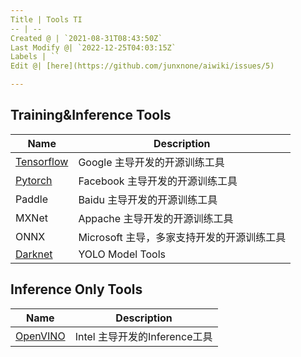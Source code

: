 ```yaml
---
Title | Tools TI
-- | --
Created @ | `2021-08-31T08:43:50Z`
Last Modify @| `2022-12-25T04:03:15Z`
Labels | ``
Edit @| [here](https://github.com/junxnone/aiwiki/issues/5)

---
```

## Training&Inference Tools

Name | Description
-- | --
[Tensorflow](/Tensorflow ) | Google 主导开发的开源训练工具
[Pytorch](/Pytorch) | Facebook 主导开发的开源训练工具
Paddle | Baidu 主导开发的开源训练工具
MXNet | Appache 主导开发的开源训练工具
ONNX  | Microsoft 主导，多家支持开发的开源训练工具
[Darknet](/Darknet) | YOLO Model Tools


## Inference Only Tools
Name | Description
-- | --
[OpenVINO](/OpenVINO) | Intel 主导开发的Inference工具

